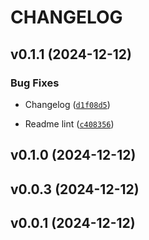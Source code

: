 # CHANGELOG


## v0.1.1 (2024-12-12)

### Bug Fixes

- Changelog
  ([`d1f08d5`](https://github.com/COMPAS-Surrogate/acquisition_plotting/commit/d1f08d5d3aef71e0ae1b1eedd0d40171c977a17c))

- Readme lint
  ([`c408356`](https://github.com/COMPAS-Surrogate/acquisition_plotting/commit/c40835643bc08b2888f966c4415e9e066c2b8046))


## v0.1.0 (2024-12-12)


## v0.0.3 (2024-12-12)


## v0.0.1 (2024-12-12)
